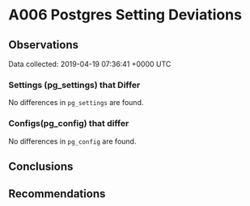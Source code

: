 # A006 Postgres Setting Deviations #

## Observations ##
Data collected: 2019-04-19 07:36:41 +0000 UTC  

### Settings (pg_settings) that Differ ###

No differences in `pg_settings` are found.

### Configs(pg_config) that differ ###

No differences in `pg_config` are found.



## Conclusions ##


## Recommendations ##

